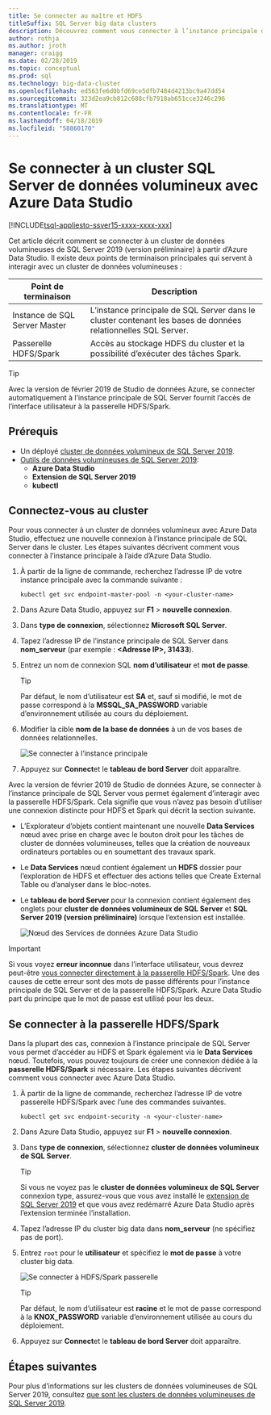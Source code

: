 ```yaml
---
title: Se connecter au maître et HDFS
titleSuffix: SQL Server big data clusters
description: Découvrez comment vous connecter à l’instance principale de SQL Server et de la passerelle HDFS/Spark pour un cluster de données volumineuses de SQL Server 2019 (version préliminaire).
author: rothja
ms.author: jroth
manager: craigg
ms.date: 02/28/2019
ms.topic: conceptual
ms.prod: sql
ms.technology: big-data-cluster
ms.openlocfilehash: ed563fe6d0bfd69ce5dfb7484d4213bc9a47dd54
ms.sourcegitcommit: 323d2ea9cb812c688cfb7918ab651cce3246c296
ms.translationtype: MT
ms.contentlocale: fr-FR
ms.lasthandoff: 04/18/2019
ms.locfileid: "58860170"
---
```

# <a name="connect-to-a-sql-server-big-data-cluster-with-azure-data-studio"></a>Se connecter à un cluster SQL Server de données volumineux avec Azure Data Studio

[!INCLUDE[tsql-appliesto-ssver15-xxxx-xxxx-xxx](../includes/tsql-appliesto-ssver15-xxxx-xxxx-xxx.md)]

Cet article décrit comment se connecter à un cluster de données volumineuses de SQL Server 2019 (version préliminaire) à partir d’Azure Data Studio. Il existe deux points de terminaison principales qui servent à interagir avec un cluster de données volumineuses :

| Point de terminaison | Description |
|---|---|
| Instance de SQL Server Master | L’instance principale de SQL Server dans le cluster contenant les bases de données relationnelles SQL Server. |
| Passerelle HDFS/Spark | Accès au stockage HDFS du cluster et la possibilité d’exécuter des tâches Spark. |

> [!TIP]
> Avec la version de février 2019 de Studio de données Azure, se connecter automatiquement à l’instance principale de SQL Server fournit l’accès de l’interface utilisateur à la passerelle HDFS/Spark.

## <a name="prerequisites"></a>Prérequis

- Un déployé [cluster de données volumineux de SQL Server 2019](deployment-guidance.md).
- [Outils de données volumineuses de SQL Server 2019](deploy-big-data-tools.md):
   - **Azure Data Studio**
   - **Extension de SQL Server 2019**
   - **kubectl**

## <a id="master"></a> Connectez-vous au cluster

Pour vous connecter à un cluster de données volumineux avec Azure Data Studio, effectuez une nouvelle connexion à l’instance principale de SQL Server dans le cluster. Les étapes suivantes décrivent comment vous connecter à l’instance principale à l’aide d’Azure Data Studio.

1. À partir de la ligne de commande, recherchez l’adresse IP de votre instance principale avec la commande suivante :

   ```
   kubectl get svc endpoint-master-pool -n <your-cluster-name>
   ```

1. Dans Azure Data Studio, appuyez sur **F1** > **nouvelle connexion**.

1. Dans **type de connexion**, sélectionnez **Microsoft SQL Server**.

1. Tapez l’adresse IP de l’instance principale de SQL Server dans **nom_serveur** (par exemple : **\<Adresse IP\>, 31433**).

1. Entrez un nom de connexion SQL **nom d’utilisateur** et **mot de passe**.

   > [!TIP]
   > Par défaut, le nom d’utilisateur est **SA** et, sauf si modifié, le mot de passe correspond à la **MSSQL_SA_PASSWORD** variable d’environnement utilisée au cours du déploiement.

1. Modifier la cible **nom de la base de données** à un de vos bases de données relationnelles.

   ![Se connecter à l’instance principale](./media/connect-to-big-data-cluster/connect-to-cluster.png)

1. Appuyez sur **Connect**et le **tableau de bord Server** doit apparaître.

Avec la version de février 2019 de Studio de données Azure, se connecter à l’instance principale de SQL Server vous permet également d’interagir avec la passerelle HDFS/Spark. Cela signifie que vous n’avez pas besoin d’utiliser une connexion distincte pour HDFS et Spark qui décrit la section suivante.

- L’Explorateur d’objets contient maintenant une nouvelle **Data Services** nœud avec prise en charge avec le bouton droit pour les tâches de cluster de données volumineuses, telles que la création de nouveaux ordinateurs portables ou en soumettant des travaux spark. 
- Le **Data Services** nœud contient également un **HDFS** dossier pour l’exploration de HDFS et effectuer des actions telles que Create External Table ou d’analyser dans le bloc-notes.
- Le **tableau de bord Server** pour la connexion contient également des onglets pour **cluster de données volumineux de SQL Server** et **SQL Server 2019 (version préliminaire)** lorsque l’extension est installée.

   ![Nœud des Services de données Azure Data Studio](./media/connect-to-big-data-cluster/connect-data-services-node.png)

> [!IMPORTANT]
> Si vous voyez **erreur inconnue** dans l’interface utilisateur, vous devrez peut-être [vous connecter directement à la passerelle HDFS/Spark](#hdfs). Une des causes de cette erreur sont des mots de passe différents pour l’instance principale de SQL Server et de la passerelle HDFS/Spark. Azure Data Studio part du principe que le mot de passe est utilisé pour les deux.
  
## <a id="hdfs"></a> Se connecter à la passerelle HDFS/Spark

Dans la plupart des cas, connexion à l’instance principale de SQL Server vous permet d’accéder au HDFS et Spark également via le **Data Services** nœud. Toutefois, vous pouvez toujours de créer une connexion dédiée à la **passerelle HDFS/Spark** si nécessaire. Les étapes suivantes décrivent comment vous connecter avec Azure Data Studio.

1. À partir de la ligne de commande, recherchez l’adresse IP de votre passerelle HDFS/Spark avec l’une des commandes suivantes.

   ```
   kubectl get svc endpoint-security -n <your-cluster-name>
   ```
 
1. Dans Azure Data Studio, appuyez sur **F1** > **nouvelle connexion**.

1. Dans **type de connexion**, sélectionnez **cluster de données volumineux de SQL Server**.

   > [!TIP]
   > Si vous ne voyez pas le **cluster de données volumineux de SQL Server** connexion type, assurez-vous que vous avez installé le [extension de SQL Server 2019](../azure-data-studio/sql-server-2019-extension.md) et que vous avez redémarré Azure Data Studio après l’extension terminée l’installation.

1. Tapez l’adresse IP du cluster big data dans **nom_serveur** (ne spécifiez pas de port).

1. Entrez `root` pour le **utilisateur** et spécifiez le **mot de passe** à votre cluster big data.

   ![Se connecter à HDFS/Spark passerelle](./media/connect-to-big-data-cluster/connect-to-cluster-hdfs-spark.png)

   > [!TIP]
   > Par défaut, le nom d’utilisateur est **racine** et le mot de passe correspond à la **KNOX_PASSWORD** variable d’environnement utilisée au cours du déploiement.

1. Appuyez sur **Connect**et le **tableau de bord Server** doit apparaître.

## <a name="next-steps"></a>Étapes suivantes

Pour plus d’informations sur les clusters de données volumineuses de SQL Server 2019, consultez [que sont les clusters de données volumineuses de SQL Server 2019](big-data-cluster-overview.md).